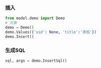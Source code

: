 ### 插入
```python
from model.demo import Demo
# 对象
demo = Demo()
demo.Values({'uid': None, 'title':'添加'})
demo.Insert()
```

### 生成SQL
```python
sql, args = demo.InsertSql()
```